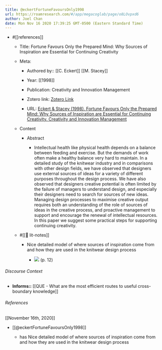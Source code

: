 ```yaml
---
title: @eckertFortuneFavoursOnly1998
url: https://roamresearch.com/#/app/megacoglab/page/o8LOvpxd6
author: Joel Chan
date: Mon Nov 16 2020 17:39:25 GMT-0500 (Eastern Standard Time)
---
```


- #[[references]]

    - Title: Fortune Favours Only the Prepared Mind: Why Sources of Inspiration are Essential for Continuing Creativity

    - Meta:

        - Authored by:: [[C. Eckert]] [[M. Stacey]]

        - Year: [[1998]]

        - Publication: Creativity and Innovation Management

        - Zotero link: [Zotero Link](zotero://select/items/1_66AK2I7H)

        - URL: [Eckert & Stacey (1998). Fortune Favours Only the Prepared Mind: Why Sources of Inspiration are Essential for Continuing Creativity. Creativity and Innovation Management](undefined)

    - Content

        - Abstract

            - Intellectual health like physical health depends on a balance between feeding and exercise. But the demands of work often make a healthy balance very hard to maintain. In a detailed study of the knitwear industry and in comparisons with other design fields, we have observed that designers use external sources of ideas for a variety of different purposes throughout the design process. We have also observed that designers creative potential is often limited by the failure of managers to understand design, and especially their designers need to search for sources of new ideas. Managing design processes to maximise creative output requires both an understanding of the role of sources of ideas in the creative process, and proactive management to support and encourage the renewal of intellectual resources. In this paper we suggest some practical steps for supporting continuing creativity.

    - #[[📝 lit-notes]]

        - Nice detailed model of where sources of inspiration come from and how they are used in the knitwear design process

            - ![](https://firebasestorage.googleapis.com/v0/b/firescript-577a2.appspot.com/o/imgs%2Fapp%2Fmegacoglab%2FIbm3juaRG_.png?alt=media&token=73d1ad7a-b835-4b45-b549-88be5c066ce9) (p. 12)

###### Discourse Context

- **Informs::** [[QUE - What are the most efficient routes to useful cross-boundary knowledge]]

###### References

[[November 16th, 2020]]

- [[@eckertFortuneFavoursOnly1998]]

    - has Nice detailed model of where sources of inspiration come from and how they are used in the knitwear design process
